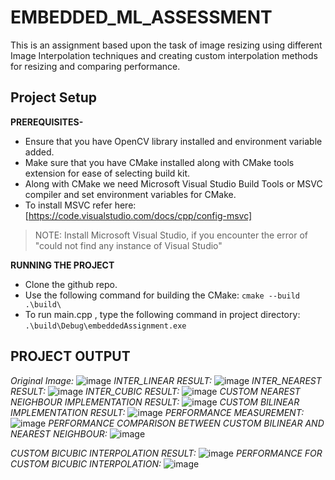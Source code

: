 # EMBEDDED_ML_ASSESSMENT

This is an assignment based upon the task of image resizing using different Image Interpolation techniques and creating custom interpolation methods for resizing and comparing performance.
## Project Setup
**PREREQUISITES-**
* Ensure that you have OpenCV library installed and environment variable added.
* Make sure that you have CMake installed along with CMake tools extension for ease of selecting build kit.
* Along with CMake we need Microsoft Visual Studio Build Tools or MSVC compiler and set environment variables for CMake.
* To install MSVC refer here: [https://code.visualstudio.com/docs/cpp/config-msvc]
> NOTE: Install Microsoft Visual Studio, if you encounter the error of "could not find any instance of Visual Studio"

**RUNNING THE PROJECT**
* Clone the github repo.
* Use the following command for building the CMake: `cmake --build .\build\`
* To run main.cpp , type the following command in project directory: `.\build\Debug\embeddedAssignment.exe`
## PROJECT OUTPUT
*Original Image:*
![image](https://github.com/Kunal-Bhandari/EMBEDDED_ASSIGNMENT/assets/89692281/55707f27-3274-46bb-99d7-1d2290d973d2)
*INTER_LINEAR RESULT:*
![image](https://github.com/Kunal-Bhandari/EMBEDDED_ASSIGNMENT/assets/89692281/c150f218-164d-4eef-a705-3e84a1a4e5fe)
*INTER_NEAREST RESULT:*
![image](https://github.com/Kunal-Bhandari/EMBEDDED_ASSIGNMENT/assets/89692281/1ce25735-d81f-4f72-a57e-e27d1ceb2e68)
*INTER_CUBIC RESULT:*
![image](https://github.com/Kunal-Bhandari/EMBEDDED_ASSIGNMENT/assets/89692281/e680958d-1e5b-4d04-8df3-5df3582a6a3f)
*CUSTOM NEAREST NEIGHBOUR IMPLEMENTATION RESULT:*
![image](https://github.com/Kunal-Bhandari/EMBEDDED_ASSIGNMENT/assets/89692281/2cc19084-9411-4c37-a183-555b82dc4517)
*CUSTOM BILINEAR IMPLEMENTATION RESULT:*
![image](https://github.com/Kunal-Bhandari/EMBEDDED_ASSIGNMENT/assets/89692281/8ff95f86-7ff9-4ef1-a3b6-8b52f9d818d9)
*PERFORMANCE MEASUREMENT:*
![image](https://github.com/Kunal-Bhandari/EMBEDDED_ASSIGNMENT/assets/89692281/bb5f0c45-ee7f-435f-946d-888268195a5b)
*PERFORMANCE COMPARISON BETWEEN CUSTOM BILINEAR AND NEAREST NEIGHBOUR:*
![image](https://github.com/Kunal-Bhandari/EMBEDDED_ASSIGNMENT/assets/89692281/a6bf8c0c-b230-466b-90bc-cff377355715)

*CUSTOM BICUBIC INTERPOLATION RESULT:*
![image](https://github.com/Kunal-Bhandari/EMBEDDED_ASSIGNMENT/assets/89692281/47b0eb5c-59b0-4a9f-a543-bffb79cd024c)
*PERFORMANCE FOR CUSTOM BICUBIC INTERPOLATION:*
![image](https://github.com/Kunal-Bhandari/EMBEDDED_ASSIGNMENT/assets/89692281/121b733a-030b-4672-95ad-52d55bbbff8d)



